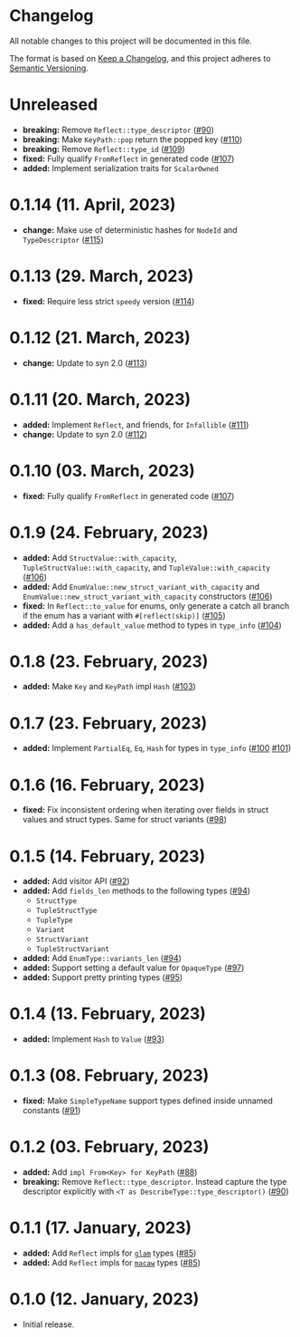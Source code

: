 # Changelog

All notable changes to this project will be documented in this file.

The format is based on [Keep a Changelog](https://keepachangelog.com/en/1.0.0/),
and this project adheres to [Semantic Versioning](https://semver.org/spec/v2.0.0.html).

# Unreleased

- **breaking:** Remove `Reflect::type_descriptor` ([#90])
- **breaking:** Make `KeyPath::pop` return the popped key ([#110])
- **breaking:** Remove `Reflect::type_id` ([#109])
- **fixed:** Fully qualify `FromReflect` in generated code ([#107])
- **added:** Implement serialization traits for `ScalarOwned`

# 0.1.14 (11. April, 2023)

- **change:** Make use of deterministic hashes for `NodeId` and `TypeDescriptor` ([#115])

[#115]: https://github.com/EmbarkStudios/mirror-mirror/pull/115

# 0.1.13 (29. March, 2023)

- **fixed:** Require less strict `speedy` version ([#114])

[#114]: https://github.com/EmbarkStudios/mirror-mirror/pull/114

# 0.1.12 (21. March, 2023)

- **change:** Update to syn 2.0 ([#113])

[#113]: https://github.com/EmbarkStudios/mirror-mirror/pull/113

# 0.1.11 (20. March, 2023)

- **added:** Implement `Reflect`, and friends, for `Infallible` ([#111])
- **change:** Update to syn 2.0 ([#112])

[#111]: https://github.com/EmbarkStudios/mirror-mirror/pull/111
[#112]: https://github.com/EmbarkStudios/mirror-mirror/pull/112

# 0.1.10 (03. March, 2023)

- **fixed:** Fully qualify `FromReflect` in generated code ([#107])

[#90]: https://github.com/EmbarkStudios/mirror-mirror/pull/90
[#107]: https://github.com/EmbarkStudios/mirror-mirror/pull/107
[#109]: https://github.com/EmbarkStudios/mirror-mirror/pull/109
[#110]: https://github.com/EmbarkStudios/mirror-mirror/pull/110
[#111]: https://github.com/EmbarkStudios/mirror-mirror/pull/111

# 0.1.9 (24. February, 2023)

- **added:** Add `StructValue::with_capacity`,
  `TupleStructValue::with_capacity`, and `TupleValue::with_capacity` ([#106])
- **added:** Add `EnumValue::new_struct_variant_with_capacity` and
  `EnumValue::new_struct_variant_with_capacity` constructors ([#106])
- **fixed:** In `Reflect::to_value` for enums, only generate a catch all branch
  if the enum has a variant with `#[reflect(skip)]` ([#105])
- **added:** Add a `has_default_value` method to types in `type_info` ([#104])

[#105]: https://github.com/EmbarkStudios/mirror-mirror/pull/105
[#104]: https://github.com/EmbarkStudios/mirror-mirror/pull/104
[#106]: https://github.com/EmbarkStudios/mirror-mirror/pull/106

# 0.1.8 (23. February, 2023)

- **added:** Make `Key` and `KeyPath` impl `Hash` ([#103])

[#103]: https://github.com/EmbarkStudios/mirror-mirror/pull/103

# 0.1.7 (23. February, 2023)

- **added:** Implement `PartialEq`, `Eq`, `Hash` for types in `type_info` ([#100] [#101])

[#100]: https://github.com/EmbarkStudios/mirror-mirror/pull/100
[#101]: https://github.com/EmbarkStudios/mirror-mirror/pull/101

# 0.1.6 (16. February, 2023)

- **fixed:** Fix inconsistent ordering when iterating over fields in struct
  values and struct types. Same for struct variants ([#98])

[#98]: https://github.com/EmbarkStudios/mirror-mirror/pull/98

# 0.1.5 (14. February, 2023)

- **added:** Add visitor API ([#92])
- **added:** Add `fields_len` methods to the following types ([#94])
    - `StructType`
    - `TupleStructType`
    - `TupleType`
    - `Variant`
    - `StructVariant`
    - `TupleStructVariant`
- **added:** Add `EnumType::variants_len` ([#94])
- **added:** Support setting a default value for `OpaqueType` ([#97])
- **added:** Support pretty printing types ([#95])

[#92]: https://github.com/EmbarkStudios/mirror-mirror/pull/92
[#94]: https://github.com/EmbarkStudios/mirror-mirror/pull/94
[#95]: https://github.com/EmbarkStudios/mirror-mirror/pull/95
[#97]: https://github.com/EmbarkStudios/mirror-mirror/pull/97

# 0.1.4 (13. February, 2023)

- **added:** Implement `Hash` to `Value` ([#93])

[#93]: https://github.com/EmbarkStudios/mirror-mirror/pull/93

# 0.1.3 (08. February, 2023)

- **fixed:** Make `SimpleTypeName` support types defined inside unnamed constants ([#91])

[#91]: https://github.com/EmbarkStudios/mirror-mirror/pull/91

# 0.1.2 (03. February, 2023)

- **added:** Add `impl From<Key> for KeyPath` ([#88])
- **breaking:** Remove `Reflect::type_descriptor`. Instead capture the type
  descriptor explicitly with `<T as DescribeType::type_descriptor()` ([#90])

[#88]: https://github.com/EmbarkStudios/mirror-mirror/pull/88
[#90]: https://github.com/EmbarkStudios/mirror-mirror/pull/90

# 0.1.1 (17. January, 2023)

- **added:** Add `Reflect` impls for [`glam`] types ([#85])
- **added:** Add `Reflect` impls for [`macaw`] types ([#85])

[#85]: https://github.com/EmbarkStudios/mirror-mirror/pull/85
[`glam`]: https://crates.io/crates/glam
[`macaw`]: https://crates.io/crates/macaw

# 0.1.0 (12. January, 2023)

- Initial release.
